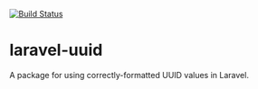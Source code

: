 [![Build Status](https://travis-ci.org/takeawaytown/laravel-uuid.svg?branch=master)](https://travis-ci.org/takeawaytown/laravel-uuid)

# laravel-uuid
A package for using correctly-formatted UUID values in Laravel.
